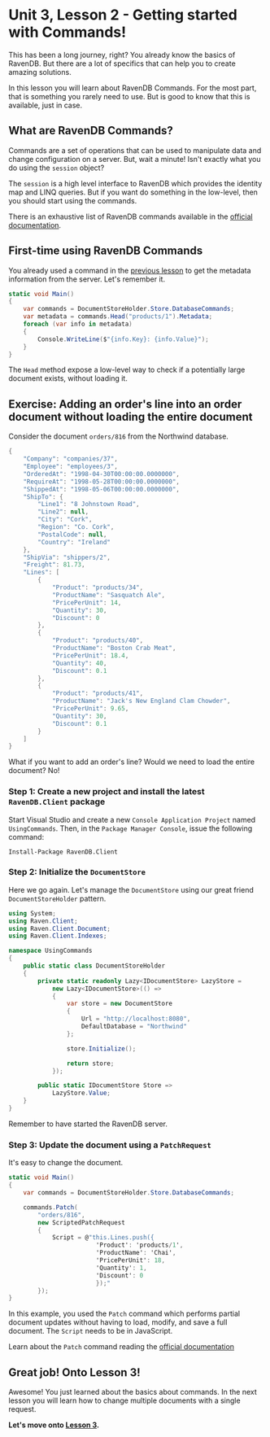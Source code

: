 # Unit 3, Lesson 2 - Getting started with Commands!

This has been a long journey, right? You already know the basics of RavenDB. But
there are a lot of specifics that can help you to create amazing solutions.

In this lesson you will learn about RavenDB Commands. For the most part, that is
something you rarely need to use. But is good to know that this is available, just
in case.

## What are RavenDB Commands?

Commands are a set of operations that can be used to manipulate data and change
configuration on a server. But, wait a minute! Isn't exactly what you do using
the `session` object?

The `session` is a high level interface to RavenDB which provides the identity map
and LINQ queries. But if you want do something in the low-level, then you should
start using the commands.

There is an exhaustive list of RavenDB commands available in the [official documentation](https://ravendb.net/docs/article-page/3.5/csharp/client-api/commands/what-are-commands).

## First-time using RavenDB Commands

You already used a command in the [previous lesson](../lesson1/README.md) to get
the metadata information from the server. Let's remember it.

````csharp
static void Main()
{
    var commands = DocumentStoreHolder.Store.DatabaseCommands;
    var metadata = commands.Head("products/1").Metadata;
    foreach (var info in metadata)
    {
        Console.WriteLine($"{info.Key}: {info.Value}");
    }
}
````
The `Head` method expose a low-level way to check if a potentially large document
exists, without loading it.

## Exercise: Adding an order's line into an order document without loading the entire document
Consider the document `orders/816` from the Northwind database.

````csharp
{
    "Company": "companies/37",
    "Employee": "employees/3",
    "OrderedAt": "1998-04-30T00:00:00.0000000",
    "RequireAt": "1998-05-28T00:00:00.0000000",
    "ShippedAt": "1998-05-06T00:00:00.0000000",
    "ShipTo": {
        "Line1": "8 Johnstown Road",
        "Line2": null,
        "City": "Cork",
        "Region": "Co. Cork",
        "PostalCode": null,
        "Country": "Ireland"
    },
    "ShipVia": "shippers/2",
    "Freight": 81.73,
    "Lines": [
        {
            "Product": "products/34",
            "ProductName": "Sasquatch Ale",
            "PricePerUnit": 14,
            "Quantity": 30,
            "Discount": 0
        },
        {
            "Product": "products/40",
            "ProductName": "Boston Crab Meat",
            "PricePerUnit": 18.4,
            "Quantity": 40,
            "Discount": 0.1
        },
        {
            "Product": "products/41",
            "ProductName": "Jack's New England Clam Chowder",
            "PricePerUnit": 9.65,
            "Quantity": 30,
            "Discount": 0.1
        }
    ]
}
````

What if you want to add an order's line? Would we need to load the entire document? No!

### Step 1: Create a new project and install the latest `RavenDB.Client` package

Start Visual Studio and create a new `Console Application Project` named
`UsingCommands`. Then, in the `Package Manager Console`, issue the following
command:

```Install-Package RavenDB.Client```

### Step 2: Initialize the `DocumentStore`

Here we go again. Let's manage the `DocumentStore` using our great friend `DocumentStoreHolder` pattern.  

````csharp
using System;
using Raven.Client;
using Raven.Client.Document;
using Raven.Client.Indexes;

namespace UsingCommands
{
    public static class DocumentStoreHolder
    {
        private static readonly Lazy<IDocumentStore> LazyStore =
            new Lazy<IDocumentStore>(() =>
            {
                var store = new DocumentStore
                {
                    Url = "http://localhost:8080",
                    DefaultDatabase = "Northwind"
                };

                store.Initialize();

                return store;
            });

        public static IDocumentStore Store =>
            LazyStore.Value;
    }
}
````

Remember to have started the RavenDB server.

### Step 3: Update the document using a `PatchRequest`

It's easy to change the document.

````csharp
static void Main()
{
    var commands = DocumentStoreHolder.Store.DatabaseCommands;

    commands.Patch(
        "orders/816",
        new ScriptedPatchRequest
        {
            Script = @"this.Lines.push({
                        'Product': 'products/1',
                        'ProductName': 'Chai',
                        'PricePerUnit': 18,
                        'Quantity': 1,
                        'Discount': 0
                        });"
        });
}
````

In this example, you used the `Patch` command which performs partial document updates without having to load,
modify, and save a full document. The `Script` needs to be in JavaScript.  

Learn about the `Patch` command reading the [official documentation](https://ravendb.net/docs/article-page/latest/csharp/client-api/commands/patches/how-to-work-with-patch-requests)

## Great job! Onto Lesson 3!

Awesome! You just learned about the basics about commands. In the next lesson you will learn
how to change multiple documents with a single request.

**Let's move onto [Lesson 3](../lesson3/README.md).**
